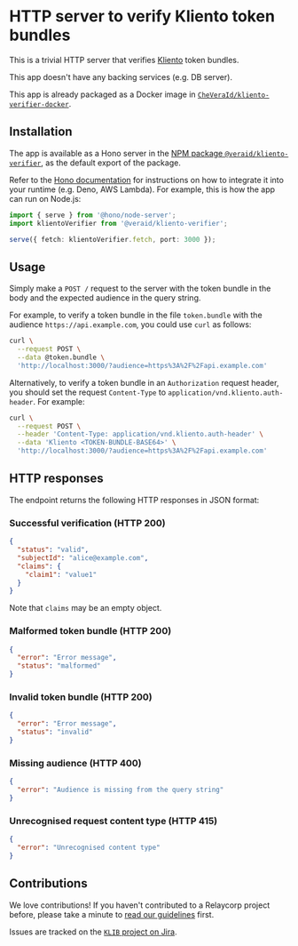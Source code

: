 # HTTP server to verify Kliento token bundles

This is a trivial HTTP server that verifies [Kliento](https://veraid.net/kliento/) token bundles.

This app doesn't have any backing services (e.g. DB server).

This app is already packaged as a Docker image in [`CheVeraId/kliento-verifier-docker`](https://github.com/CheVeraId/kliento-verifier-docker).

## Installation

The app is available as a Hono server in the [NPM package `@veraid/kliento-verifier`](https://www.npmjs.com/package/@veraid/kliento-verifier), as the default export of the package.

Refer to the [Hono documentation](https://hono.dev/docs/) for instructions on how to integrate it into your runtime (e.g. Deno, AWS Lambda). For example, this is how the app can run on Node.js:

```ts
import { serve } from '@hono/node-server';
import klientoVerifier from '@veraid/kliento-verifier';

serve({ fetch: klientoVerifier.fetch, port: 3000 });
```

## Usage

Simply make a `POST /` request to the server with the token bundle in the body and the expected audience in the query string.

For example, to verify a token bundle in the file `token.bundle` with the audience `https://api.example.com`, you could use `curl` as follows:

```bash
curl \
  --request POST \
  --data @token.bundle \
  'http://localhost:3000/?audience=https%3A%2F%2Fapi.example.com'
```

Alternatively, to verify a token bundle in an `Authorization` request header, you should set the request `Content-Type` to `application/vnd.kliento.auth-header`. For example:

```bash
curl \
  --request POST \
  --header 'Content-Type: application/vnd.kliento.auth-header' \
  --data 'Kliento <TOKEN-BUNDLE-BASE64>' \
  'http://localhost:3000/?audience=https%3A%2F%2Fapi.example.com'
```

## HTTP responses

The endpoint returns the following HTTP responses in JSON format:

### Successful verification (HTTP 200)

```json
{
  "status": "valid",
  "subjectId": "alice@example.com",
  "claims": {
    "claim1": "value1"
  }
}
```

Note that `claims` may be an empty object.

### Malformed token bundle (HTTP 200)

```json
{
  "error": "Error message",
  "status": "malformed"
}
```

### Invalid token bundle (HTTP 200)

```json
{
  "error": "Error message",
  "status": "invalid"
}
```

### Missing audience (HTTP 400)

```json
{
  "error": "Audience is missing from the query string"
}
```

### Unrecognised request content type (HTTP 415)

```json
{
  "error": "Unrecognised content type"
}
```

## Contributions

We love contributions! If you haven't contributed to a Relaycorp project before, please take a minute to [read our guidelines](https://github.com/relaycorp/.github/blob/master/CONTRIBUTING.md) first.

Issues are tracked on the [`KLIB` project on Jira](https://relaycorp.atlassian.net/browse/KLIB).
